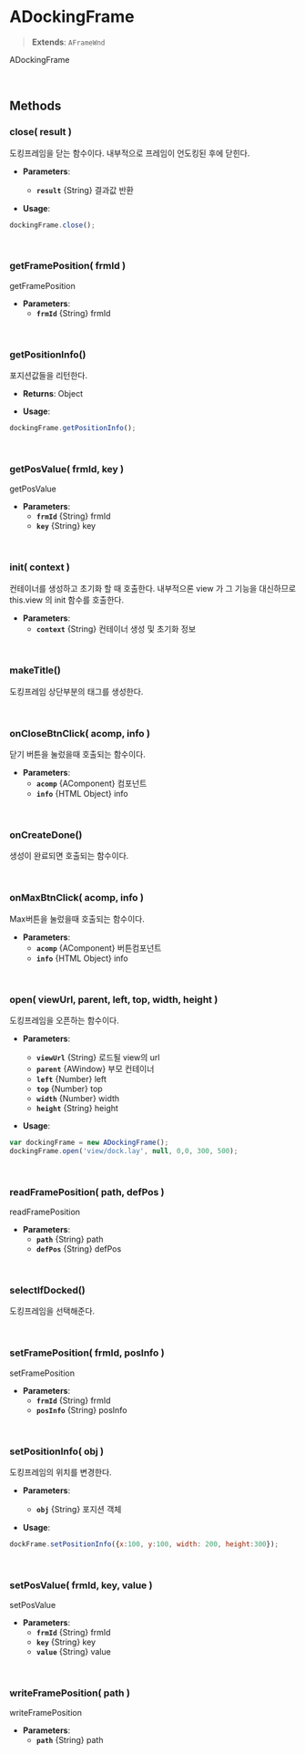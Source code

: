 # ADockingFrame
> **Extends**: `AFrameWnd`

ADockingFrame

<br/>

## Methods

### close( result )

도킹프레임을 닫는 함수이다. 내부적으로 프레임이 언도킹된 후에 닫힌다.

* **Parameters**: 
	* **`result`** {String} 결과값 반환

* **Usage**: 
```js
dockingFrame.close();
```

<br/>

### getFramePosition( frmId )

getFramePosition

* **Parameters**: 
	* **`frmId`** {String} frmId

<br/>

### getPositionInfo()

포지션값들을 리턴한다.

* **Returns**: Object

* **Usage**: 
```js
dockingFrame.getPositionInfo();
```

<br/>

### getPosValue( frmId, key )

getPosValue

* **Parameters**: 
	* **`frmId`** {String} frmId
	* **`key`** {String} key

<br/>

### init( context )

컨테이너를 생성하고 초기화 할 때 호출한다. 내부적으론 view 가 그 기능을 대신하므로 this.view 의 init 함수를 호출한다.

* **Parameters**: 
	* **`context`** {String} 컨테이너 생성 및 초기화 정보

<br/>

### makeTitle()

도킹프레임 상단부분의 태그를 생성한다.

<br/>

### onCloseBtnClick( acomp, info )

닫기 버튼을 눌렀을때 호출되는 함수이다.

* **Parameters**: 
	* **`acomp`** {AComponent} 컴포넌트
	* **`info`** {HTML Object} info

<br/>

### onCreateDone()

생성이 완료되면 호출되는 함수이다.

<br/>

### onMaxBtnClick( acomp, info )

Max버튼을 눌렀을때 호출되는 함수이다.

* **Parameters**: 
	* **`acomp`** {AComponent} 버튼컴포넌트
	* **`info`** {HTML Object} info

<br/>

### open( viewUrl, parent, left, top, width, height )

도킹프레임을 오픈하는 함수이다.

* **Parameters**: 
	* **`viewUrl`** {String} 로드될 view의 url
	* **`parent`** {AWindow} 부모 컨테이너
	* **`left`** {Number} left
	* **`top`** {Number} top
	* **`width`** {Number} width
	* **`height`** {String} height

* **Usage**: 
```js
var dockingFrame = new ADockingFrame();
dockingFrame.open('view/dock.lay', null, 0,0, 300, 500);
```

<br/>

### readFramePosition( path, defPos )

readFramePosition

* **Parameters**: 
	* **`path`** {String} path
	* **`defPos`** {String} defPos

<br/>

### selectIfDocked()

도킹프레임을 선택해준다.

<br/>

### setFramePosition( frmId, posInfo )

setFramePosition

* **Parameters**: 
	* **`frmId`** {String} frmId
	* **`posInfo`** {String} posInfo

<br/>

### setPositionInfo( obj )

도킹프레임의 위치를 변경한다.

* **Parameters**: 
	* **`obj`** {String} 포지션 객체

* **Usage**: 
```js
dockFrame.setPositionInfo({x:100, y:100, width: 200, height:300});
```

<br/>

### setPosValue( frmId, key, value )

setPosValue

* **Parameters**: 
	* **`frmId`** {String} frmId
	* **`key`** {String} key
	* **`value`** {String} value

<br/>

### writeFramePosition( path )

writeFramePosition

* **Parameters**: 
	* **`path`** {String} path

<br/>
<br/>
